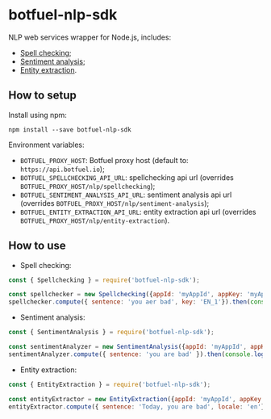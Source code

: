 # botfuel-nlp-sdk

NLP web services wrapper for Node.js, includes:
- [Spell checking](src/resources/spellchecking.js);
- [Sentiment analysis](src/resources/sentiment-analysis.js);
- [Entity extraction](src/resources/entity-extraction.js).

## How to setup

Install using npm:
```shell
npm install --save botfuel-nlp-sdk
```

Environment variables:
- `BOTFUEL_PROXY_HOST`: Botfuel proxy host (default to: `https://api.botfuel.io`);
- `BOTFUEL_SPELLCHECKING_API_URL`: spellchecking api url (overrides `BOTFUEL_PROXY_HOST/nlp/spellchecking`);
- `BOTFUEL_SENTIMENT_ANALYSIS_API_URL`: sentiment analysis api url (overrides `BOTFUEL_PROXY_HOST/nlp/sentiment-analysis`);
- `BOTFUEL_ENTITY_EXTRACTION_API_URL`: entity extraction api url (overrides `BOTFUEL_PROXY_HOST/nlp/entity-extraction`).

## How to use

- Spell checking:
```node.js
const { Spellchecking } = require('botfuel-nlp-sdk');

const spellchecker = new Spellchecking({appId: 'myAppId', appKey: 'myAppKey'});
spellchecker.compute({ sentence: 'you aer bad', key: 'EN_1'}).then(console.log);
```

- Sentiment analysis:
```node.js
const { SentimentAnalysis } = require('botfuel-nlp-sdk');

const sentimentAnalyzer = new SentimentAnalysis({appId: 'myAppId', appKey: 'myAppKey'});
sentimentAnalyzer.compute({ sentence: 'you are bad' }).then(console.log);
```

- Entity extraction:
```node.js
const { EntityExtraction } = require('botfuel-nlp-sdk');

const entityExtractor = new EntityExtraction({appId: 'myAppId', appKey: 'myAppKey'});
entityExtractor.compute({ sentence: 'Today, you are bad', locale: 'en'}).then(console.log);
```
